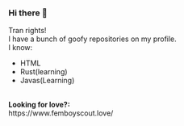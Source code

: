 ### Hi there 👋

Tran rights!<br> I have a bunch of goofy repositories on my profile.<br>
I know:
- HTML
- Rust(learning)
- Javas(Learning)

<br>
<b>Looking for love?:</b><br>
https://www.femboyscout.love/

<!--
**SlimeyIceCream/SlimeyIceCream** is a ✨ _special_ ✨ repository because its `README.md` (this file) appears on your GitHub profile.

Here are some ideas to get you started:

- 🔭 I’m currently working on ...
- 🌱 I’m currently learning ...
- 👯 I’m looking to collaborate on ...
- 🤔 I’m looking for help with ...
- 💬 Ask me about ...
- 📫 How to reach me: ...
- 😄 Pronouns: ...
- ⚡ Fun fact: ...
-->
